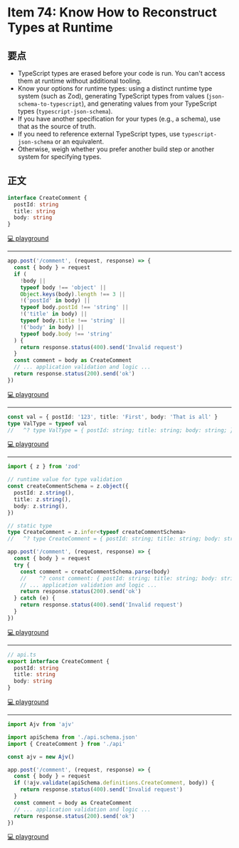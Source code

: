 # Item 74: Know How to Reconstruct Types at Runtime

## 要点

- TypeScript types are erased before your code is run. You can't access them at runtime without additional tooling.
- Know your options for runtime types: using a distinct runtime type system (such as Zod), generating TypeScript types from values (`json-schema-to-typescript`), and generating values from your TypeScript types (`typescript-json-schema`).
- If you have another specification for your types (e.g., a schema), use that as the source of truth.
- If you need to reference external TypeScript types, use `typescript-json-schema` or an equivalent.
- Otherwise, weigh whether you prefer another build step or another system for specifying types.

## 正文

```ts
interface CreateComment {
  postId: string
  title: string
  body: string
}
```

[💻 playground](https://www.typescriptlang.org/play/?ts=5.4.5#code/JYOwLgpgTgZghgYwgAgMJQnSqD2BbPCcZAbwChlkAHHAZzAEkATALmXqlAHMBuC5MMDAAbCGw7c+lAEY4mAT3FhOIXmQC+ZIA)

---

```ts
app.post('/comment', (request, response) => {
  const { body } = request
  if (
    !body ||
    typeof body !== 'object' ||
    Object.keys(body).length !== 3 ||
    !('postId' in body) ||
    typeof body.postId !== 'string' ||
    !('title' in body) ||
    typeof body.title !== 'string' ||
    !('body' in body) ||
    typeof body.body !== 'string'
  ) {
    return response.status(400).send('Invalid request')
  }
  const comment = body as CreateComment
  // ... application validation and logic ...
  return response.status(200).send('ok')
})
```

[💻 playground](https://www.typescriptlang.org/play/?ts=5.4.5#code/JYOwLgpgTgZghgYwgAgMJQnSqD2BbPCcZAbwChlkAHHAZzAEkATALmXqlAHMBuC5MMDAAbCGw7c+lAEY4mAT3FhOIXmQC+ZYHhpQwyCAA8qGWrWQwo+ZAHIjJiGZt8EOEPWRwqVZAF4Dxqa0ABQAlHxeVAB0NPTBNgD0rgREYDYANMjBGACOAK6OYJmmNO4QoX4AfKT8ru76JLIK6n7IuQX0UsjAMFn8lACETfLIAD6j-QLyVBA4vcPIA77+NjjSAFYQCGljE5SUAPIbW2BRANYQ8iHDoVGiqmAAFovLyADMu5MD8bGMTDbdEDIG67KYzObAuTyGJ0P4vFYSVQA8ZfeKCEQQAGgSEKCrjMGzeZQqLo0Tw2yIrjIvb7b42YZYoEg-FgaaEnHQhZLBHKbg2fgVcj7NoQMB5KBAkpuWgQKL0LB5EIAFgADCrbjKQEx4gwQAA3ODCYBMEX5Qo2cL8TSUOoeZKEYj+BZwczoTDYfAOsBdBIJZBRAOebxGhBYYBuZAGo1MMMRuBa5DCHBcYAIf0B-gYMUSkW0UoyuVgBUhABMao1RG1qzOFr46ktQA)

---

```ts
const val = { postId: '123', title: 'First', body: 'That is all' }
type ValType = typeof val
//   ^? type ValType = { postId: string; title: string; body: string; }
```

[💻 playground](https://www.typescriptlang.org/play/?ts=5.4.5#code/MYewdgzgLgBAbgQwDYwLwwN4wA4mgSQBMAuGAcgEYAmAZjIBoYoBLKJAU1LIDFmAnaAxgAjEIQCeXACoALBLGYQYyJGQC+AbgBQUcdnYwAasil6D6XfpAAzeMm0B6BzBcA9APxMzRk9-RZcAhIYaD5mMABzDSZWDlJQ8KiRMUkQqDDI6LUtIA)

---

```ts
import { z } from 'zod'

// runtime value for type validation
const createCommentSchema = z.object({
  postId: z.string(),
  title: z.string(),
  body: z.string(),
})

// static type
type CreateComment = z.infer<typeof createCommentSchema>
//   ^? type CreateComment = { postId: string; title: string; body: string; }

app.post('/comment', (request, response) => {
  const { body } = request
  try {
    const comment = createCommentSchema.parse(body)
    //    ^? const comment: { postId: string; title: string; body: string; }
    // ... application validation and logic ...
    return response.status(200).send('ok')
  } catch (e) {
    return response.status(400).send('Invalid request')
  }
})
```

[💻 playground](https://www.typescriptlang.org/play/?ts=5.4.5#code/JYWwDg9gTgLgBAUwB5iggzuuAzKERwDkyqG6hA3AFADGEAduvAIZhhwC8iKamAFAEpqoSLDgBvOAC84AXxx4ChKRAAmlKlQD0WuFACu9GKARwAbswA2+09mhwYATzCmLl4KubGGtBkzg0aF4IAML4IAhGAMo0ABYIIMyc0gB0EABGAFYINDB84lRwcJBMAJKqAFypTFDA9ADmggA0hQ7AMJYIVVIpNXWNAi1F6WqO3b0wtQ3NVLJCmjpwTF7ANA7OCFROLnAhQTCh4ZHwXD112AhQADzbCBDYAfuHIBHRcQnMAHzUi0UAegB+dY7PYIYJhF7HZKSEowcpVPoNChtDpdJaTfrIkaqMboqb1ZGyTSsMApWF8QhaOiQoyEJpwPhoACONiY9N4kEYCAEnE+EladEY8HE2Mc8i4zNZMGoRUmjn5RSKgv81NeJ0eYIOELVMXiiTJzCg6AQfFF80VcF+-yByvgquOVRhEDKlTxmJRnQRGKRcFFXvxhNaRUWKVDcBJ7hoKwY5isHmj9HD9FUcEsEHqqzgoZSQb0CBg+igiY5fgQEy8+nQfAATAAGWsCXqRVQUiAAa0I5rkAS8cQZ3IVirQBaLefQnON5YLVYALPXG8bkxTSvQ3B48yyMDBOzK5LN5kA)

---

```ts
// api.ts
export interface CreateComment {
  postId: string
  title: string
  body: string
}
```

[💻 playground](https://www.typescriptlang.org/play/?ts=5.4.5#code/PTAEEMAcEsDoBcDOAoApgD0gewE71NAHbyo4Bm4AxqqAMI6rgm1YC2rqxoA3sqKNkTwAkgBMAXKCE4iAcwDcfUPGjwANqknS5i-gCMsogJ5b4MwguQBfZEA)

---

```ts
import Ajv from 'ajv'

import apiSchema from './api.schema.json'
import { CreateComment } from './api'

const ajv = new Ajv()

app.post('/comment', (request, response) => {
  const { body } = request
  if (!ajv.validate(apiSchema.definitions.CreateComment, body)) {
    return response.status(400).send('Invalid request')
  }
  const comment = body as CreateComment
  // ... application validation and logic ...
  return response.status(200).send('ok')
})
```

[💻 playground](https://www.typescriptlang.org/play/?ts=5.4.5&resolveJsonModule=true&esModuleInterop=true#code/JYWwDg9gTgLgBAUwB5iggzuuAzKERwDkyqG6hA3AFADGEAduvAIZhhwC8iKamAFAEpqoSLDgBBAFYA3HHgKFmMylSojoLMMADKNABYIQzOfiIA6APStgZ9PsPMzk9AxXqxAbwDCaZjARe+CAI9DAAviYKltYqtAxMcEqyXPQIAO4SMoLUVKxgZpBMfIQWdCDBoYQANHB8aACOAK4YMDW8kIwIApwAfHAeVHBwdIzwHgBGEAAmAJ4RXA3NTNRDwNi1AIRJZtLMADbAU34IfNa6BkZmUwjYwPTAMMDxZj4Ix4HlIa1wk7MC3QMhkM0DBGlB6HB2vEELYYH5Gug+AAWAAMKIEthCU2KAEl6LsDlNIQgmi1CEJBnAwpSRgkyhV4FxfjNElhXu8gl8VnALBY4GYBYk2AcaH4nhCCYcxQxEvQiXsIABzYA0fkCykgsEQqGdWHwxEAJjRGPQWOKEAA1uTqGEKUA)
